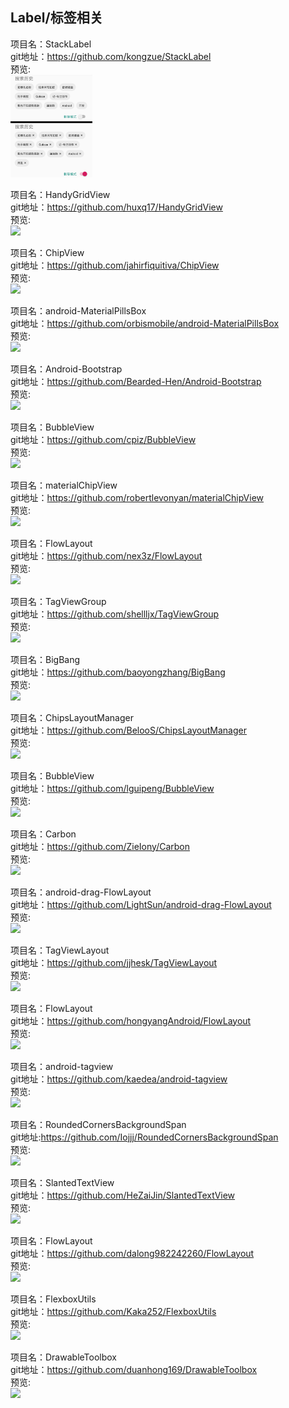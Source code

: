 ##  Label/标签相关<br>




项目名：StackLabel<br>
git地址：https://github.com/kongzue/StackLabel<br>
预览:<br>
<img src="https://github.com/kongzue/Res/raw/master/app/src/main/res/mipmap-xxxhdpi/stacklabel_demo.png" width="26%"/>

项目名：HandyGridView<br>
git地址：https://github.com/huxq17/HandyGridView<br>
预览:<br>
<img src="https://github.com/huxq17/HandyGridView/raw/master/art/art.gif" width="26%"/>

项目名：ChipView<br>
git地址：https://github.com/jahirfiquitiva/ChipView<br>
预览:<br>
<img src="https://github.com/jahirfiquitiva/ChipView/raw/master/preview.png" width="26%"/>

项目名：android-MaterialPillsBox<br>
git地址：https://github.com/orbismobile/android-MaterialPillsBox<br>
预览:<br>
<img src="https://github.com/orbismobile/android-MaterialPillsBox/raw/master/Screenshots/Screenshot4.png" width="30%"/>

项目名：Android-Bootstrap<br>
git地址：https://github.com/Bearded-Hen/Android-Bootstrap<br>
预览:<br>
<img src="https://camo.githubusercontent.com/51755d59ed6fd53158a0d84696e6d184c3a6f4d5/68747470733a2f2f7261772e6769746875622e636f6d2f426561726465642d48656e2f416e64726f69642d426f6f7473747261702f6d61737465722f696d616765732f626f6f7473747261705f627574746f6e2e706e67" width="30%"/>

项目名：BubbleView<br>
git地址：https://github.com/cpiz/BubbleView<br>
预览:<br>
<img src="https://github.com/cpiz/BubbleView/raw/master/screenshots/1.png" width="30%"/>

项目名：materialChipView<br>
git地址：https://github.com/robertlevonyan/materialChipView<br>
预览:<br>
<img src="https://github.com/robertlevonyan/materialChipView/raw/master/Images/chip.png" width="30%"/>

项目名：FlowLayout<br>
git地址：https://github.com/nex3z/FlowLayout<br>
预览:<br>
<img src="https://github.com/nex3z/FlowLayout/raw/master/images/sample.png" width="30%"/>

项目名：TagViewGroup<br>
git地址：https://github.com/shellljx/TagViewGroup<br>
预览:<br>
<img src="https://camo.githubusercontent.com/5c7618004034e41b5eea5cca839d23ba3f11da59/687474703a2f2f37767a7066642e636f6d312e7a302e676c622e636c6f7564646e2e636f6d2f657a6769662e636f6d2d646339663232313539302e676966" width="30%"/>

项目名：BigBang<br>
git地址：https://github.com/baoyongzhang/BigBang<br>
预览:<br>
<img src="https://github.com/baoyongzhang/BigBang/raw/master/design/bigbang_demo.gif" width="30%"/>

项目名：ChipsLayoutManager<br>
git地址：https://github.com/BelooS/ChipsLayoutManager<br>
预览:<br>
<img src="https://github.com/BelooS/ChipsLayoutManager/raw/master/images/demo.gif" width="30%"/><br>

项目名：BubbleView<br>
git地址：https://github.com/lguipeng/BubbleView<br>
预览:<br>
<img src="https://github.com/lguipeng/BubbleView/raw/master/screenshot/screenshot.png" width="30%"/><br>

项目名：Carbon<br>
git地址：https://github.com/ZieIony/Carbon<br>
预览:<br>
<img src="https://github.com/ZieIony/Carbon/raw/master/images/buttonsusage.png" width="30%"/><br>

项目名：android-drag-FlowLayout<br>
git地址：https://github.com/LightSun/android-drag-FlowLayout<br>
预览:<br>
<img src="https://github.com/LightSun/android-drag-FlowLayout/raw/master/art/drag_flowlayout.gif" width="30%"/><br>

项目名：TagViewLayout<br>
git地址：https://github.com/jjhesk/TagViewLayout<br>
预览:<br>
<img src="https://camo.githubusercontent.com/67c7881c1ffbc58332d3ec8ad2cf55a7bcb42344/687474703a2f2f692e67697068792e636f6d2f32596b39656b38516166676c322e676966" width="30%"/><br>

项目名：FlowLayout<br>
git地址：https://github.com/hongyangAndroid/FlowLayout<br>
预览:<br>
<img src="https://github.com/hongyangAndroid/FlowLayout/raw/master/sc.png" width="30%"/><br>

项目名：android-tagview<br>
git地址：https://github.com/kaedea/android-tagview<br>
预览:<br>
<img src="https://camo.githubusercontent.com/c89ab52cbc45a4929dafaff12e7d8d06b02eaa7b/68747470733a2f2f6c68332e676f6f676c6575736572636f6e74656e742e636f6d2f4e332d72365a5f463055753368543546733448347930534e5735706a615575424d7533714c5a7350676f513d73363030" width="30%"/><br>

项目名：RoundedCornersBackgroundSpan<br>
git地址:https://github.com/Iojjj/RoundedCornersBackgroundSpan<br>
预览:<br>
<img src="https://github.com/Iojjj/RoundedCornersBackgroundSpan/raw/master/images/2_center.png" width="30%"/><br>

项目名：SlantedTextView<br>
git地址：https://github.com/HeZaiJin/SlantedTextView<br>
预览:<br>
<img src="https://github.com/HeZaiJin/SlantedTextView/raw/master/screen_shot/screenshot.png" width="30%"/><br>

项目名：FlowLayout<br>
git地址：https://github.com/dalong982242260/FlowLayout<br>
预览:<br>
<img src="https://github.com/dalong982242260/FlowLayout/raw/master/gif/select.gif?raw=true" width="30%"/><br>

项目名：FlexboxUtils<br>
git地址：https://github.com/Kaka252/FlexboxUtils<br>
预览:<br>
<img src="https://github.com/Kaka252/FlexboxUtils/raw/master/screenshot/device-2017-03-28-181547.png?raw=true" width="30%"/><br>

项目名：DrawableToolbox<br>
git地址：https://github.com/duanhong169/DrawableToolbox<br>
预览:<br>
<img src="https://github.com/duanhong169/DrawableToolbox/raw/master/art/screen-video-1.gif" width="30%"/><br>

